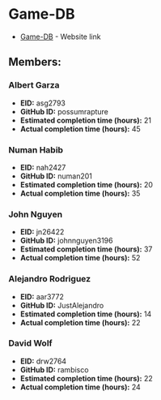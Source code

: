 # Game-DB

* [Game-DB](http://gamedb.us-east-1.elasticbeanstalk.com/) - Website link

## Members:

### Albert Garza
* **EID:** asg2793
* **GitHub ID:** possumrapture
* **Estimated completion time (hours):** 21
* **Actual completion time (hours):** 45

### Numan Habib
* **EID:** nah2427
* **GitHub ID:** numan201
* **Estimated completion time (hours):** 20
* **Actual completion time (hours):** 35

### John Nguyen
* **EID:** jn26422
* **GitHub ID:** johnnguyen3196
* **Estimated completion time (hours):** 37
* **Actual completion time (hours):** 52

### Alejandro Rodriguez
* **EID:** aar3772
* **GitHub ID:** JustAlejandro
* **Estimated completion time (hours):** 14
* **Actual completion time (hours):**  22

### David Wolf
* **EID:** drw2764 
* **GitHub ID:** rambisco
* **Estimated completion time (hours):** 22 
* **Actual completion time (hours):** 24
